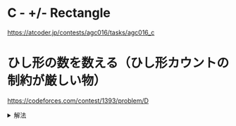 # C - +/- Rectangle
https://atcoder.jp/contests/agc016/tasks/agc016_c

# ひし形の数を数える（ひし形カウントの制約が厳しい物）
https://codeforces.com/contest/1393/problem/D
<details>
<summary>解法</summary>
<pre>
<code>
中心(i,j)として、大きさxの菱形が成立するかどうかは、上下左右(i−１,j),(i＋１,j),(i,j-1),(i，j+1)を中心としたx-1の大きさの菱形が成立するかどうかを確認すればいい。
大きさを１から調べていくDPで達成できるが、これだと計算量が大きくて間に合わないO（NMX)：XはNとMの小さい方。
そこで、上と左、左と下、下と右、右と上、の４つそれぞれについて、２値の小さい方＋１を持つようなDPをO(NM)で事前計算しておくと、各頂点についてO(１)で最大の菱形の大きさを調べることができる。

参考：titiaさんのコード（https://codeforces.com/contest/1393/submission/89260148）
import sys
input = sys.stdin.readline

n,m=map(int,input().split())
MAP=[input().strip() for i in range(n)]

COUNT0=[[1]*m for i in range(n)]
COUNT1=[[1]*m for i in range(n)]
COUNT2=[[1]*m for i in range(n)]
COUNT3=[[1]*m for i in range(n)]

for i in range(1,n-1):
    for j in range(1,m-1):
        if MAP[i][j]==MAP[i-1][j]==MAP[i][j-1]:
            COUNT0[i][j]=min(COUNT0[i-1][j],COUNT0[i][j-1])+1

for i in range(n-2,0,-1):
    for j in range(m-2,0,-1):
        if MAP[i][j]==MAP[i+1][j]==MAP[i][j+1]:
            COUNT1[i][j]=min(COUNT1[i+1][j],COUNT1[i][j+1])+1

for i in range(1,n-1):
    for j in range(m-2,0,-1):
        if MAP[i][j]==MAP[i-1][j]==MAP[i][j+1]:
            COUNT2[i][j]=min(COUNT2[i-1][j],COUNT2[i][j+1])+1

for i in range(n-2,0,-1):
    for j in range(1,m-1):
        if MAP[i][j]==MAP[i+1][j]==MAP[i][j-1]:
            COUNT3[i][j]=min(COUNT3[i+1][j],COUNT3[i][j-1])+1

ANS=0
for i in range(n):
    for j in range(m):
        ANS+=min(COUNT0[i][j],COUNT1[i][j],COUNT2[i][j],COUNT3[i][j])

print(ANS)


</code>
</pre>
</details>
